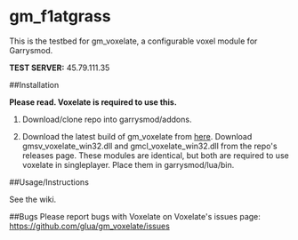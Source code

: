 # gm_f1atgrass
This is the testbed for gm_voxelate, a configurable voxel module for Garrysmod.

**TEST SERVER:** 45.79.111.35

##Installation

**Please read. Voxelate is required to use this.**

1. Download/clone repo into garrysmod/addons.

2. Download the latest build of gm_voxelate from [here](https://github.com/glua/gm_voxelate/releases).  Download gmsv_voxelate_win32.dll and gmcl_voxelate_win32.dll from the repo's releases page. These modules are identical, but both are required to use voxelate in singleplayer. Place them in garrysmod/lua/bin.

##Usage/Instructions

See the wiki.

##Bugs
Please report bugs with Voxelate on Voxelate's issues page: https://github.com/glua/gm_voxelate/issues
